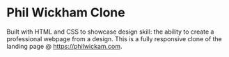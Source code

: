 # Phil Wickham Clone

Built with HTML and CSS to showcase design skill: the ability to create a professional webpage from a design. This is a fully responsive clone of the landing page @ https://philwickam.com.
